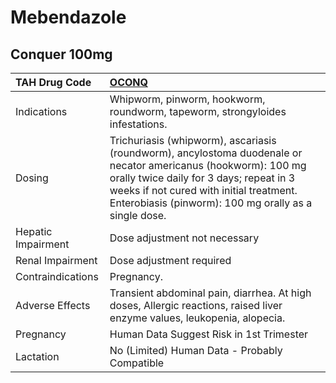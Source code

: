 # Mebendazole

## Conquer 100mg

| TAH Drug Code      | [**OCONQ**](https://www.tahsda.org.tw/drugs/hissearch.php?drug_code=OCONQ)                                                                                                                                                                                    |
|:-------------------|:--------------------------------------------------------------------------------------------------------------------------------------------------------------------------------------------------------------------------------------------------------------|
| Indications        | Whipworm, pinworm, hookworm, roundworm, tapeworm, strongyloides infestations.                                                                                                                                                                                 |
| Dosing             | Trichuriasis (whipworm), ascariasis (roundworm), ancylostoma duodenale or necator americanus (hookworm): 100 mg orally twice daily for 3 days; repeat in 3 weeks if not cured with initial treatment. Enterobiasis (pinworm): 100 mg orally as a single dose. |
| Hepatic Impairment | Dose adjustment not necessary                                                                                                                                                                                                                                 |
| Renal Impairment   | Dose adjustment required                                                                                                                                                                                                                                      |
| Contraindications  | Pregnancy.                                                                                                                                                                                                                                                    |
| Adverse Effects    | Transient abdominal pain, diarrhea. At high doses, Allergic reactions, raised liver enzyme values, leukopenia, alopecia.                                                                                                                                      |
| Pregnancy          | Human Data Suggest Risk in 1st Trimester                                                                                                                                                                                                                      |
| Lactation          | No (Limited) Human Data - Probably Compatible                                                                                                                                                                                                                 |

